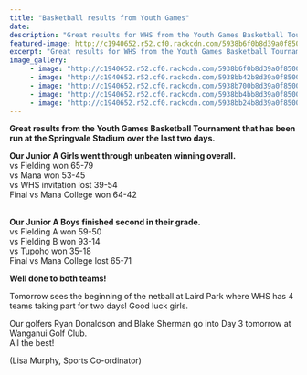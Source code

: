 ```yaml
---
title: "Basketball results from Youth Games"
date: 
description: "Great results for WHS from the Youth Games Basketball Tournament that has been run at the Springvale Stadium over the last two days..."
featured-image: http://c1940652.r52.cf0.rackcdn.com/5938b6f0b8d39a0f850003f9/good-dribbling.jpg
excerpt: "Great results for WHS from the Youth Games Basketball Tournament that has been run at the Springvale Stadium over the last two days."
image_gallery:
     - image: "http://c1940652.r52.cf0.rackcdn.com/5938b6f0b8d39a0f850003f9/good-dribbling.jpg"
     - image: "http://c1940652.r52.cf0.rackcdn.com/5938bb42b8d39a0f85000429/good-goal.jpg"
     - image: "http://c1940652.r52.cf0.rackcdn.com/5938b700b8d39a0f850003fb/good-dribbling-2.jpg"
     - image: "http://c1940652.r52.cf0.rackcdn.com/5938bb4bb8d39a0f8500042b/good.jpg"
     - image: "http://c1940652.r52.cf0.rackcdn.com/5938bb24b8d39a0f85000421/going-for-goal.jpg"
---
```


<p><strong>Great results from the Youth Games Basketball Tournament that has been run at the Springvale Stadium over the last two days.&nbsp;</strong></p>
<p><strong><strong>Our Junior A Girls went through unbeaten winning overall.</strong><br /></strong>vs Fielding won 65-79<br />vs Mana won 53-45<br />vs WHS invitation lost 39-54<br />Final vs Mana College won 64-42<br /><br /></p>
<p><strong>Our Junior A Boys finished second in their grade.</strong><br />vs Fielding A won 59-50<br />vs Fielding B won 93-14<br />vs Tupoho won 35-18<span class="text_exposed_show"><br />Final vs Mana College lost 65-71</span></p>
<div class="text_exposed_show">
<p><strong>Well done to both teams!</strong></p>
<p>Tomorrow sees the beginning of the netball at Laird Park where WHS has 4 teams taking part for two days! Good luck girls.</p>
<p>Our golfers Ryan Donaldson and Blake Sherman go into Day 3 tomorrow at Wanganui Golf Club. <br />All the best!</p>
<p>(Lisa Murphy, Sports Co-ordinator)</p>
</div>

